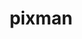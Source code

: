 ---
title: "pixman"
layout: cache
categories: [package, develop]
meta: {"versions": ["0.44.0"], "compilers": ["apple-clang@=15.0.0", "gcc@=11.1.0", "gcc@=11.4.0"], "oss": ["ubuntu20.04", "ubuntu22.04", "ventura"], "platforms": ["darwin", "linux"], "targets": ["aarch64", "x86_64_v3"], "stacks": ["data-vis-sdk", "developer-tools-darwin", "e4s", "hep", "root"], "num_specs": 24, "num_specs_by_stack": {"root": 24, "developer-tools-darwin": 2, "data-vis-sdk": 8, "hep": 7, "e4s": 7}}
spec_details: [{"hash": "4muccakmutaazklxmnlev5rjihhy4wo3", "compiler": "apple-clang@=15.0.0", "versions": ["0.44.0"], "os": "ventura", "platform": "darwin", "target": "aarch64", "variants": ["build_system=meson", "buildtype=release", "default_library=shared", "+shared", "~strip"], "stacks": ["root", "developer-tools-darwin"], "size": "-", "tarball": "https://binaries.spack.io/develop/build_cache/darwin-ventura-aarch64/apple-clang-15.0.0/pixman-0.44.0/darwin-ventura-aarch64-apple-clang-15.0.0-pixman-0.44.0-4muccakmutaazklxmnlev5rjihhy4wo3.spack"}, {"hash": "xnllhsb2iuchkunwsx7vsgybsqmzthuk", "compiler": "apple-clang@=15.0.0", "versions": ["0.44.0"], "os": "ventura", "platform": "darwin", "target": "aarch64", "variants": ["build_system=meson", "buildtype=release", "default_library=shared", "+shared", "~strip"], "stacks": ["root", "developer-tools-darwin"], "size": "-", "tarball": "https://binaries.spack.io/develop/build_cache/darwin-ventura-aarch64/apple-clang-15.0.0/pixman-0.44.0/darwin-ventura-aarch64-apple-clang-15.0.0-pixman-0.44.0-xnllhsb2iuchkunwsx7vsgybsqmzthuk.spack"}, {"hash": "rir7iyxu3mjbpquj3rfkl3w5mzrchj67", "compiler": "gcc@=11.1.0", "versions": ["0.44.0"], "os": "ubuntu20.04", "platform": "linux", "target": "x86_64_v3", "variants": ["build_system=meson", "buildtype=release", "default_library=shared", "+shared", "~strip"], "stacks": ["root", "data-vis-sdk"], "size": "-", "tarball": "https://binaries.spack.io/develop/build_cache/linux-ubuntu20.04-x86_64_v3/gcc-11.1.0/pixman-0.44.0/linux-ubuntu20.04-x86_64_v3-gcc-11.1.0-pixman-0.44.0-rir7iyxu3mjbpquj3rfkl3w5mzrchj67.spack"}, {"hash": "xfw5sqvsb7nfcohf37uyx2vonqk3tpot", "compiler": "gcc@=11.1.0", "versions": ["0.44.0"], "os": "ubuntu20.04", "platform": "linux", "target": "x86_64_v3", "variants": ["build_system=meson", "buildtype=release", "default_library=shared", "+shared", "~strip"], "stacks": ["root", "data-vis-sdk"], "size": "-", "tarball": "https://binaries.spack.io/develop/build_cache/linux-ubuntu20.04-x86_64_v3/gcc-11.1.0/pixman-0.44.0/linux-ubuntu20.04-x86_64_v3-gcc-11.1.0-pixman-0.44.0-xfw5sqvsb7nfcohf37uyx2vonqk3tpot.spack"}, {"hash": "twqo4srtpa7zovuxcw26ecp7kkgtwnwq", "compiler": "gcc@=11.1.0", "versions": ["0.44.0"], "os": "ubuntu20.04", "platform": "linux", "target": "x86_64_v3", "variants": ["build_system=meson", "buildtype=release", "default_library=shared", "+shared", "~strip"], "stacks": ["root", "data-vis-sdk"], "size": "-", "tarball": "https://binaries.spack.io/develop/build_cache/linux-ubuntu20.04-x86_64_v3/gcc-11.1.0/pixman-0.44.0/linux-ubuntu20.04-x86_64_v3-gcc-11.1.0-pixman-0.44.0-twqo4srtpa7zovuxcw26ecp7kkgtwnwq.spack"}, {"hash": "o2j47ehzotz4rakmjaiabqxix2higgsc", "compiler": "gcc@=11.1.0", "versions": ["0.44.0"], "os": "ubuntu20.04", "platform": "linux", "target": "x86_64_v3", "variants": ["build_system=meson", "buildtype=release", "default_library=shared", "+shared", "~strip"], "stacks": ["root", "data-vis-sdk"], "size": "-", "tarball": "https://binaries.spack.io/develop/build_cache/linux-ubuntu20.04-x86_64_v3/gcc-11.1.0/pixman-0.44.0/linux-ubuntu20.04-x86_64_v3-gcc-11.1.0-pixman-0.44.0-o2j47ehzotz4rakmjaiabqxix2higgsc.spack"}, {"hash": "fdwlwo4ne76xcidwryfvyunjmeoalg7c", "compiler": "gcc@=11.1.0", "versions": ["0.44.0"], "os": "ubuntu20.04", "platform": "linux", "target": "x86_64_v3", "variants": ["build_system=meson", "buildtype=release", "default_library=shared", "+shared", "~strip"], "stacks": ["root", "data-vis-sdk"], "size": "-", "tarball": "https://binaries.spack.io/develop/build_cache/linux-ubuntu20.04-x86_64_v3/gcc-11.1.0/pixman-0.44.0/linux-ubuntu20.04-x86_64_v3-gcc-11.1.0-pixman-0.44.0-fdwlwo4ne76xcidwryfvyunjmeoalg7c.spack"}, {"hash": "f2s7h25g6saibckcolgcfmkedlf6hfsj", "compiler": "gcc@=11.1.0", "versions": ["0.44.0"], "os": "ubuntu20.04", "platform": "linux", "target": "x86_64_v3", "variants": ["build_system=meson", "buildtype=release", "default_library=shared", "+shared", "~strip"], "stacks": ["root", "data-vis-sdk"], "size": "-", "tarball": "https://binaries.spack.io/develop/build_cache/linux-ubuntu20.04-x86_64_v3/gcc-11.1.0/pixman-0.44.0/linux-ubuntu20.04-x86_64_v3-gcc-11.1.0-pixman-0.44.0-f2s7h25g6saibckcolgcfmkedlf6hfsj.spack"}, {"hash": "mw64xanxw44t3m3xw6vsjfb3pfpaki3h", "compiler": "gcc@=11.1.0", "versions": ["0.44.0"], "os": "ubuntu20.04", "platform": "linux", "target": "x86_64_v3", "variants": ["build_system=meson", "buildtype=release", "default_library=shared", "+shared", "~strip"], "stacks": ["root", "data-vis-sdk"], "size": "-", "tarball": "https://binaries.spack.io/develop/build_cache/linux-ubuntu20.04-x86_64_v3/gcc-11.1.0/pixman-0.44.0/linux-ubuntu20.04-x86_64_v3-gcc-11.1.0-pixman-0.44.0-mw64xanxw44t3m3xw6vsjfb3pfpaki3h.spack"}, {"hash": "5ex2ykssmk27rib4yf7x3k3pto4wczkf", "compiler": "gcc@=11.1.0", "versions": ["0.44.0"], "os": "ubuntu20.04", "platform": "linux", "target": "x86_64_v3", "variants": ["build_system=meson", "buildtype=release", "default_library=shared", "+shared", "~strip"], "stacks": ["root", "data-vis-sdk"], "size": "-", "tarball": "https://binaries.spack.io/develop/build_cache/linux-ubuntu20.04-x86_64_v3/gcc-11.1.0/pixman-0.44.0/linux-ubuntu20.04-x86_64_v3-gcc-11.1.0-pixman-0.44.0-5ex2ykssmk27rib4yf7x3k3pto4wczkf.spack"}, {"hash": "7lqggoo24pec2tk7ss7u5z7qbniobq77", "compiler": "gcc@=11.4.0", "versions": ["0.44.0"], "os": "ubuntu22.04", "platform": "linux", "target": "x86_64_v3", "variants": ["build_system=meson", "buildtype=release", "default_library=shared", "+shared", "~strip"], "stacks": ["root", "hep"], "size": "-", "tarball": "https://binaries.spack.io/develop/build_cache/linux-ubuntu22.04-x86_64_v3/gcc-11.4.0/pixman-0.44.0/linux-ubuntu22.04-x86_64_v3-gcc-11.4.0-pixman-0.44.0-7lqggoo24pec2tk7ss7u5z7qbniobq77.spack"}, {"hash": "cioxjkyeies574swfjcic6trpi2yifsn", "compiler": "gcc@=11.4.0", "versions": ["0.44.0"], "os": "ubuntu22.04", "platform": "linux", "target": "x86_64_v3", "variants": ["build_system=meson", "buildtype=release", "default_library=shared", "+shared", "~strip"], "stacks": ["root", "hep"], "size": "-", "tarball": "https://binaries.spack.io/develop/build_cache/linux-ubuntu22.04-x86_64_v3/gcc-11.4.0/pixman-0.44.0/linux-ubuntu22.04-x86_64_v3-gcc-11.4.0-pixman-0.44.0-cioxjkyeies574swfjcic6trpi2yifsn.spack"}, {"hash": "quv5m22t3w7ff5k2tgcqbl6kl7effmec", "compiler": "gcc@=11.4.0", "versions": ["0.44.0"], "os": "ubuntu22.04", "platform": "linux", "target": "x86_64_v3", "variants": ["build_system=meson", "buildtype=release", "default_library=shared", "+shared", "~strip"], "stacks": ["root", "hep"], "size": "-", "tarball": "https://binaries.spack.io/develop/build_cache/linux-ubuntu22.04-x86_64_v3/gcc-11.4.0/pixman-0.44.0/linux-ubuntu22.04-x86_64_v3-gcc-11.4.0-pixman-0.44.0-quv5m22t3w7ff5k2tgcqbl6kl7effmec.spack"}, {"hash": "hq6zu26gaaal2mqmbjgrh3rau364udn3", "compiler": "gcc@=11.4.0", "versions": ["0.44.0"], "os": "ubuntu22.04", "platform": "linux", "target": "x86_64_v3", "variants": ["build_system=meson", "buildtype=release", "default_library=shared", "+shared", "~strip"], "stacks": ["root", "hep"], "size": "-", "tarball": "https://binaries.spack.io/develop/build_cache/linux-ubuntu22.04-x86_64_v3/gcc-11.4.0/pixman-0.44.0/linux-ubuntu22.04-x86_64_v3-gcc-11.4.0-pixman-0.44.0-hq6zu26gaaal2mqmbjgrh3rau364udn3.spack"}, {"hash": "i36yzjri5t7utkdkodxhgvyvvlikszfl", "compiler": "gcc@=11.4.0", "versions": ["0.44.0"], "os": "ubuntu22.04", "platform": "linux", "target": "x86_64_v3", "variants": ["build_system=meson", "buildtype=release", "default_library=shared", "+shared", "~strip"], "stacks": ["root", "hep"], "size": "-", "tarball": "https://binaries.spack.io/develop/build_cache/linux-ubuntu22.04-x86_64_v3/gcc-11.4.0/pixman-0.44.0/linux-ubuntu22.04-x86_64_v3-gcc-11.4.0-pixman-0.44.0-i36yzjri5t7utkdkodxhgvyvvlikszfl.spack"}, {"hash": "7m2g4l62iruhjdt2dpcvjbxlomxcdi4r", "compiler": "gcc@=11.4.0", "versions": ["0.44.0"], "os": "ubuntu22.04", "platform": "linux", "target": "x86_64_v3", "variants": ["build_system=meson", "buildtype=release", "default_library=shared", "+shared", "~strip"], "stacks": ["root", "hep"], "size": "-", "tarball": "https://binaries.spack.io/develop/build_cache/linux-ubuntu22.04-x86_64_v3/gcc-11.4.0/pixman-0.44.0/linux-ubuntu22.04-x86_64_v3-gcc-11.4.0-pixman-0.44.0-7m2g4l62iruhjdt2dpcvjbxlomxcdi4r.spack"}, {"hash": "647byy27e3zu73hukhs6xeajjedspyoh", "compiler": "gcc@=11.4.0", "versions": ["0.44.0"], "os": "ubuntu22.04", "platform": "linux", "target": "x86_64_v3", "variants": ["build_system=meson", "buildtype=release", "default_library=shared", "+shared", "~strip"], "stacks": ["root", "hep"], "size": "-", "tarball": "https://binaries.spack.io/develop/build_cache/linux-ubuntu22.04-x86_64_v3/gcc-11.4.0/pixman-0.44.0/linux-ubuntu22.04-x86_64_v3-gcc-11.4.0-pixman-0.44.0-647byy27e3zu73hukhs6xeajjedspyoh.spack"}, {"hash": "3dj2sanebjzxblupns3uecfy6rphw5kx", "compiler": "gcc@=11.4.0", "versions": ["0.44.0"], "os": "ubuntu22.04", "platform": "linux", "target": "x86_64_v3", "variants": ["build_system=meson", "buildtype=release", "default_library=shared", "+shared", "~strip"], "stacks": ["root", "e4s"], "size": "-", "tarball": "https://binaries.spack.io/develop/build_cache/linux-ubuntu22.04-x86_64_v3/gcc-11.4.0/pixman-0.44.0/linux-ubuntu22.04-x86_64_v3-gcc-11.4.0-pixman-0.44.0-3dj2sanebjzxblupns3uecfy6rphw5kx.spack"}, {"hash": "2q4ybye6udun5z652czx2rndnpjkiasn", "compiler": "gcc@=11.4.0", "versions": ["0.44.0"], "os": "ubuntu22.04", "platform": "linux", "target": "x86_64_v3", "variants": ["build_system=meson", "buildtype=release", "default_library=shared", "+shared", "~strip"], "stacks": ["root", "e4s"], "size": "-", "tarball": "https://binaries.spack.io/develop/build_cache/linux-ubuntu22.04-x86_64_v3/gcc-11.4.0/pixman-0.44.0/linux-ubuntu22.04-x86_64_v3-gcc-11.4.0-pixman-0.44.0-2q4ybye6udun5z652czx2rndnpjkiasn.spack"}, {"hash": "ijjo4fmla65yaymnwswqcsktvqimxksx", "compiler": "gcc@=11.4.0", "versions": ["0.44.0"], "os": "ubuntu22.04", "platform": "linux", "target": "x86_64_v3", "variants": ["build_system=meson", "buildtype=release", "default_library=shared", "+shared", "~strip"], "stacks": ["root", "e4s"], "size": "-", "tarball": "https://binaries.spack.io/develop/build_cache/linux-ubuntu22.04-x86_64_v3/gcc-11.4.0/pixman-0.44.0/linux-ubuntu22.04-x86_64_v3-gcc-11.4.0-pixman-0.44.0-ijjo4fmla65yaymnwswqcsktvqimxksx.spack"}, {"hash": "4mdmiwzg3r5sg52sltch3z7g5clullkh", "compiler": "gcc@=11.4.0", "versions": ["0.44.0"], "os": "ubuntu22.04", "platform": "linux", "target": "x86_64_v3", "variants": ["build_system=meson", "buildtype=release", "default_library=shared", "+shared", "~strip"], "stacks": ["root", "e4s"], "size": "-", "tarball": "https://binaries.spack.io/develop/build_cache/linux-ubuntu22.04-x86_64_v3/gcc-11.4.0/pixman-0.44.0/linux-ubuntu22.04-x86_64_v3-gcc-11.4.0-pixman-0.44.0-4mdmiwzg3r5sg52sltch3z7g5clullkh.spack"}, {"hash": "bn4xx65v7zzwtgw27fpkxgpu2ixkrdpy", "compiler": "gcc@=11.4.0", "versions": ["0.44.0"], "os": "ubuntu22.04", "platform": "linux", "target": "x86_64_v3", "variants": ["build_system=meson", "buildtype=release", "default_library=shared", "+shared", "~strip"], "stacks": ["root", "e4s"], "size": "-", "tarball": "https://binaries.spack.io/develop/build_cache/linux-ubuntu22.04-x86_64_v3/gcc-11.4.0/pixman-0.44.0/linux-ubuntu22.04-x86_64_v3-gcc-11.4.0-pixman-0.44.0-bn4xx65v7zzwtgw27fpkxgpu2ixkrdpy.spack"}, {"hash": "eo7yhrvluqkixwynve26q4ejtmullda6", "compiler": "gcc@=11.4.0", "versions": ["0.44.0"], "os": "ubuntu22.04", "platform": "linux", "target": "x86_64_v3", "variants": ["build_system=meson", "buildtype=release", "default_library=shared", "+shared", "~strip"], "stacks": ["root", "e4s"], "size": "-", "tarball": "https://binaries.spack.io/develop/build_cache/linux-ubuntu22.04-x86_64_v3/gcc-11.4.0/pixman-0.44.0/linux-ubuntu22.04-x86_64_v3-gcc-11.4.0-pixman-0.44.0-eo7yhrvluqkixwynve26q4ejtmullda6.spack"}, {"hash": "uk464kx2sutwgkcgwukvbim5qt2ka2sk", "compiler": "gcc@=11.4.0", "versions": ["0.44.0"], "os": "ubuntu22.04", "platform": "linux", "target": "x86_64_v3", "variants": ["build_system=meson", "buildtype=release", "default_library=shared", "+shared", "~strip"], "stacks": ["root", "e4s"], "size": "-", "tarball": "https://binaries.spack.io/develop/build_cache/linux-ubuntu22.04-x86_64_v3/gcc-11.4.0/pixman-0.44.0/linux-ubuntu22.04-x86_64_v3-gcc-11.4.0-pixman-0.44.0-uk464kx2sutwgkcgwukvbim5qt2ka2sk.spack"}]
---